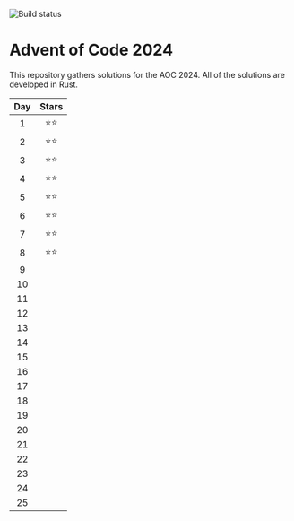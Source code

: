 ![Build status](https://github.com/mmacz/aoc/actions/workflows/aoc2024.yml/badge.svg)

# Advent of Code 2024

This repository gathers solutions for the AOC 2024. All of the solutions are developed in Rust.

| Day | Stars |
| :---: | :---: |
| 1  |  ⭐⭐ |
| 2  |  ⭐⭐ |
| 3  |  ⭐⭐ |
| 4  |  ⭐⭐ |
| 5  |  ⭐⭐ |
| 6  |  ⭐⭐ |
| 7  |  ⭐⭐ |
| 8  |  ⭐⭐ |
| 9  |       |
| 10 |       |
| 11 |       |
| 12 |       |
| 13 |       |
| 14 |       |
| 15 |       |
| 16 |       |
| 17 |       |
| 18 |       |
| 19 |       |
| 20 |       |
| 21 |       |
| 22 |       |
| 23 |       |
| 24 |       |
| 25 |       |


